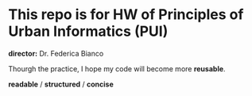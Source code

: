 # This repo is for HW of Principles of Urban Informatics (PUI)

__director:__ Dr. Federica Bianco

Thourgh the practice, I hope my code will become more __reusable__.

__readable__ /
__structured__ /
__concise__
